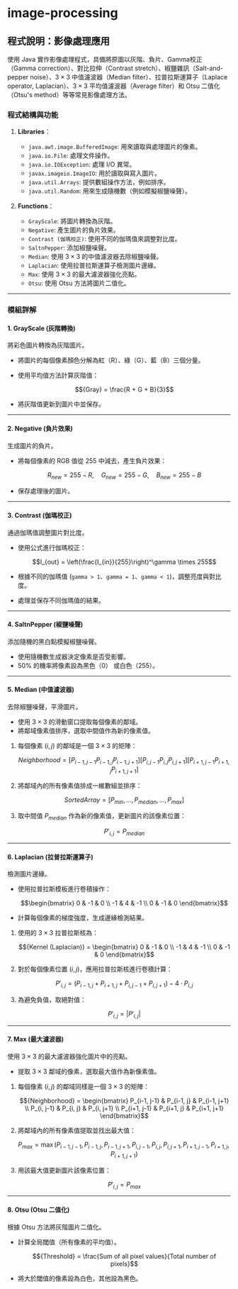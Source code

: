 # image-processing
## 程式說明：影像處理應用

使用 Java 實作影像處理程式，具備將原圖以灰階、負片、Gamma校正（Gamma correction）、對比拉伸（Contrast stretch）、椒鹽雜訊（Salt-and-pepper noise）、$3\times3$ 中值濾波器（Median filter）、拉普拉斯運算子（Laplace operator, Laplacian）、$3\times3$ 平均值濾波器（Average filter）和 Otsu 二值化（Otsu's method）等等常見影像處理方法。

### **程式結構與功能**

1. **Libraries**：
    - `java.awt.image.BufferedImage`: 用來讀取與處理圖片的像素。
    - `java.io.File`: 處理文件操作。
    - `java.io.IOException`: 處理 I/O 異常。
    - `javax.imageio.ImageIO`: 用於讀取與寫入圖片。
    - `java.util.Arrays`: 提供數組操作方法，例如排序。
    - `java.util.Random`: 用來生成隨機數（例如模擬椒鹽噪聲）。

2. **Functions**：
    - `GrayScale`: 將圖片轉換為灰階。
    - `Negative`: 產生圖片的負片效果。
    - `Contrast (伽瑪校正)`: 使用不同的伽瑪值來調整對比度。
    - `SaltnPepper`: 添加椒鹽噪聲。
    - `Median`: 使用 $3\times3$ 的中值濾波器去除椒鹽噪聲。
    - `Laplacian`: 使用拉普拉斯運算子檢測圖片邊緣。
    - `Max`: 使用 $3\times3$ 的最大濾波器強化亮點。
    - `Otsu`: 使用 Otsu 方法將圖片二值化。

---

### **模組詳解**

#### 1. **GrayScale (灰階轉換)**
將彩色圖片轉換為灰階圖片。
- 將圖片的每個像素顏色分解為紅（R）、綠（G）、藍（B）三個分量。
- 使用平均值方法計算灰階值：

    ```math
    {Gray} = \frac{R + G + B}{3}
    ```

- 將灰階值更新到圖片中並保存。

---

#### 2. **Negative (負片效果)**
生成圖片的負片。
- 將每個像素的 RGB 值從 255 中減去，產生負片效果：

    ```math
    R_{new} = 255 - R, \quad G_{new} = 255 - G, \quad B_{new} = 255 - B
    ```

- 保存處理後的圖片。

---

#### 3. **Contrast (伽瑪校正)**
通過伽瑪值調整圖片對比度。
- 使用公式進行伽瑪校正：

    ```math
    I_{out} = \left(\frac{I_{in}}{255}\right)^\gamma \times 255
    ```

- 根據不同的伽瑪值 (`gamma > 1`、`gamma = 1`、`gamma < 1`)，調整亮度與對比度。
- 處理並保存不同伽瑪值的結果。

---

#### 4. **SaltnPepper (椒鹽噪聲)**
添加隨機的黑白點模擬椒鹽噪聲。
- 使用隨機數生成器決定像素是否受影響。
- 50% 的機率將像素設為黑色（0） 或白色（255）。

---

#### 5. **Median (中值濾波器)**
去除椒鹽噪聲，平滑圖片。
- 使用 $3\times3$ 的滑動窗口提取每個像素的鄰域。
- 將鄰域像素值排序，選取中間值作為新的像素值。

1. 每個像素 $(i, j)$ 的鄰域是一個 $3\times3$ 的矩陣：

    ```math
    Neighborhood =
    [ P_{i-1, j-1}  P_{i-1, j}  P_{i-1, j+1} ]
    [ P_{i, j-1}    P_{i, j}    P_{i, j+1}   ]
    [ P_{i+1, j-1}  P_{i+1, j}  P_{i+1, j+1} ]
    ```

2. 將鄰域內的所有像素值排成一維數組並排序：

    ```math
    {Sorted Array} = [P_{min}, \dots, P_{median}, \dots, P_{max}]
    ```

3. 取中間值 $P_{median}$ 作為新的像素值，更新圖片的該像素位置：

    ```math
    P'_{i,j} = P_{median}
    ```

---

#### 6. **Laplacian (拉普拉斯運算子)**
檢測圖片邊緣。
- 使用拉普拉斯模板進行卷積操作：

    ```math
    \begin{bmatrix}
    0 & -1 & 0 \\
    -1 & 4 & -1 \\
    0 & -1 & 0
    \end{bmatrix}
    ```

- 計算每個像素的梯度強度，生成邊緣檢測結果。

1. 使用的 $3\times3$ 拉普拉斯核為：

    ```math
    {Kernel (Laplacian)} =
    \begin{bmatrix}
    0 & -1 & 0 \\
    -1 & 4 & -1 \\
    0 & -1 & 0
    \end{bmatrix}
    ```

2. 對於每個像素位置 $(i, j)$，應用拉普拉斯核進行卷積計算：

    ```math
    P'_{i,j} = (P_{i-1, j} + P_{i+1, j} + P_{i, j-1} + P_{i, j+1}) - 4 \cdot P_{i, j}
    ```

3. 為避免負值，取絕對值：
    ```math
    P'_{i,j} = |P'_{i,j}|
    ```

---

#### 7. **Max (最大濾波器)**
使用 $3\times3$ 的最大濾波器強化圖片中的亮點。
- 提取 $3\times3$ 鄰域的像素，選取最大值作為新像素值。

1. 每個像素 $(i, j)$ 的鄰域同樣是一個 $3\times3$ 的矩陣：
    ```math
    {Neighborhood} =
    \begin{bmatrix}
    P_{i-1, j-1} & P_{i-1, j} & P_{i-1, j+1} \\
    P_{i, j-1} & P_{i, j} & P_{i, j+1} \\
    P_{i+1, j-1} & P_{i+1, j} & P_{i+1, j+1}
    \end{bmatrix}
    ```
2. 將鄰域內的所有像素值提取並找出最大值：
    ```math
    P_{max} = \max(P_{i-1, j-1}, P_{i-1, j}, P_{i-1, j+1}, P_{i, j-1}, P_{i, j}, P_{i, j+1}, P_{i+1, j-1}, P_{i+1, j}, P_{i+1, j+1})
    ```
3. 用該最大值更新圖片該像素位置：
    ```math
    P'_{i,j} = P_{max}
    ```

---

#### 8. **Otsu (Otsu 二值化)**
根據 Otsu 方法將灰階圖片二值化。
- 計算全局閾值（所有像素的平均值）。

    ```math
    {Threshold} = \frac{Sum of all pixel values}{Total number of pixels}
    ```

- 將大於閾值的像素設為白色，其他設為黑色。
